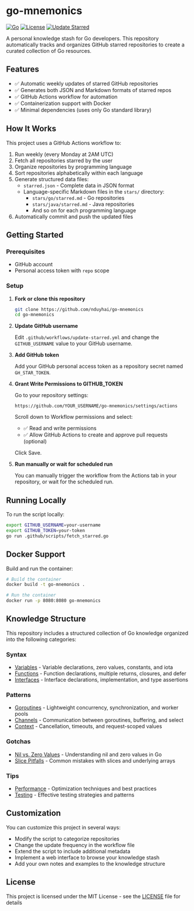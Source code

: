 # go-mnemonics

[![Go](https://img.shields.io/badge/go-1.24+-blue)](https://go.dev/)
[![License](https://img.shields.io/github/license/nduyhai/go-mnemonics)](LICENSE)
[![Update Starred](https://github.com/nduyhai/go-mnemonics/actions/workflows/update-starred.yml/badge.svg)](https://github.com/nduyhai/go-mnemonics/actions/workflows/update-starred.yml)

A personal knowledge stash for Go developers. This repository automatically tracks and organizes GitHub starred repositories to create a curated collection of Go resources.

## Features

- ✅ Automatic weekly updates of starred GitHub repositories
- ✅ Generates both JSON and Markdown formats of starred repos
- ✅ GitHub Actions workflow for automation
- ✅ Containerization support with Docker
- ✅ Minimal dependencies (uses only Go standard library)

## How It Works

This project uses a GitHub Actions workflow to:

1. Run weekly (every Monday at 2AM UTC)
2. Fetch all repositories starred by the user
3. Organize repositories by programming language
4. Sort repositories alphabetically within each language
5. Generate structured data files:
   - `starred.json` - Complete data in JSON format
   - Language-specific Markdown files in the `stars/` directory:
     - `stars/go/starred.md` - Go repositories
     - `stars/java/starred.md` - Java repositories
     - And so on for each programming language
6. Automatically commit and push the updated files

## Getting Started

### Prerequisites

- GitHub account
- Personal access token with `repo` scope

### Setup

1. **Fork or clone this repository**

   ```bash
   git clone https://github.com/nduyhai/go-mnemonics
   cd go-mnemonics
   ```

2. **Update GitHub username**

   Edit `.github/workflows/update-starred.yml` and change the `GITHUB_USERNAME` value to your GitHub username.

3. **Add GitHub token**

   Add your GitHub personal access token as a repository secret named `GH_STAR_TOKEN`.

4. **Grant Write Permissions to GITHUB_TOKEN**

   Go to your repository settings:
   ```
   https://github.com/YOUR_USERNAME/go-mnemonics/settings/actions
   ```
   Scroll down to Workflow permissions and select:
   - ✅ Read and write permissions
   - ✅ Allow GitHub Actions to create and approve pull requests (optional)
   
   Click Save.

5. **Run manually or wait for scheduled run**

   You can manually trigger the workflow from the Actions tab in your repository, or wait for the scheduled run.

## Running Locally

To run the script locally:

```bash
export GITHUB_USERNAME=your-username
export GITHUB_TOKEN=your-token
go run .github/scripts/fetch_starred.go
```

## Docker Support

Build and run the container:

```bash
# Build the container
docker build -t go-mnemonics .

# Run the container
docker run -p 8080:8080 go-mnemonics
```

## Knowledge Structure

This repository includes a structured collection of Go knowledge organized into the following categories:

### Syntax
- [Variables](syntax/variables.md) - Variable declarations, zero values, constants, and iota
- [Functions](syntax/functions.md) - Function declarations, multiple returns, closures, and defer
- [Interfaces](syntax/interfaces.md) - Interface declarations, implementation, and type assertions

### Patterns
- [Goroutines](patterns/goroutines.md) - Lightweight concurrency, synchronization, and worker pools
- [Channels](patterns/channels.md) - Communication between goroutines, buffering, and select
- [Context](patterns/context.md) - Cancellation, timeouts, and request-scoped values

### Gotchas
- [Nil vs. Zero Values](gotchas/nil-vs-zero.md) - Understanding nil and zero values in Go
- [Slice Pitfalls](gotchas/slice-pitfalls.md) - Common mistakes with slices and underlying arrays

### Tips
- [Performance](tips/performance.md) - Optimization techniques and best practices
- [Testing](tips/testing.md) - Effective testing strategies and patterns

## Customization

You can customize this project in several ways:

- Modify the script to categorize repositories
- Change the update frequency in the workflow file
- Extend the script to include additional metadata
- Implement a web interface to browse your knowledge stash
- Add your own notes and examples to the knowledge structure

## License

This project is licensed under the MIT License - see the [LICENSE](LICENSE) file for details

